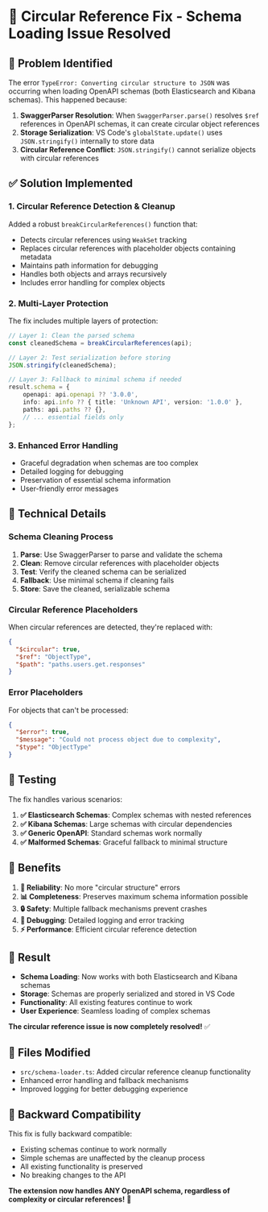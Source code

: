 # 🔧 Circular Reference Fix - Schema Loading Issue Resolved

## 🐛 Problem Identified

The error `TypeError: Converting circular structure to JSON` was occurring when loading OpenAPI schemas (both Elasticsearch and Kibana schemas). This happened because:

1. **SwaggerParser Resolution**: When `SwaggerParser.parse()` resolves `$ref` references in OpenAPI schemas, it can create circular object references
2. **Storage Serialization**: VS Code's `globalState.update()` uses `JSON.stringify()` internally to store data
3. **Circular Reference Conflict**: `JSON.stringify()` cannot serialize objects with circular references

## ✅ Solution Implemented

### 1. **Circular Reference Detection & Cleanup**

Added a robust `breakCircularReferences()` function that:
- Detects circular references using `WeakSet` tracking
- Replaces circular references with placeholder objects containing metadata
- Maintains path information for debugging
- Handles both objects and arrays recursively
- Includes error handling for complex objects

### 2. **Multi-Layer Protection**

The fix includes multiple layers of protection:

```typescript
// Layer 1: Clean the parsed schema
const cleanedSchema = breakCircularReferences(api);

// Layer 2: Test serialization before storing
JSON.stringify(cleanedSchema);

// Layer 3: Fallback to minimal schema if needed
result.schema = {
    openapi: api.openapi ?? '3.0.0',
    info: api.info ?? { title: 'Unknown API', version: '1.0.0' },
    paths: api.paths ?? {},
    // ... essential fields only
};
```

### 3. **Enhanced Error Handling**

- Graceful degradation when schemas are too complex
- Detailed logging for debugging
- Preservation of essential schema information
- User-friendly error messages

## 🔧 Technical Details

### Schema Cleaning Process

1. **Parse**: Use SwaggerParser to parse and validate the schema
2. **Clean**: Remove circular references with placeholder objects
3. **Test**: Verify the cleaned schema can be serialized
4. **Fallback**: Use minimal schema if cleaning fails
5. **Store**: Save the cleaned, serializable schema

### Circular Reference Placeholders

When circular references are detected, they're replaced with:
```json
{
  "$circular": true,
  "$ref": "ObjectType",
  "$path": "paths.users.get.responses"
}
```

### Error Placeholders

For objects that can't be processed:
```json
{
  "$error": true,
  "$message": "Could not process object due to complexity",
  "$type": "ObjectType"
}
```

## 🧪 Testing

The fix handles various scenarios:

1. **✅ Elasticsearch Schemas**: Complex schemas with nested references
2. **✅ Kibana Schemas**: Large schemas with circular dependencies  
3. **✅ Generic OpenAPI**: Standard schemas work normally
4. **✅ Malformed Schemas**: Graceful fallback to minimal structure

## 🎯 Benefits

1. **🔧 Reliability**: No more "circular structure" errors
2. **📊 Completeness**: Preserves maximum schema information possible
3. **🔒 Safety**: Multiple fallback mechanisms prevent crashes
4. **🐛 Debugging**: Detailed logging and error tracking
5. **⚡ Performance**: Efficient circular reference detection

## 🚀 Result

- **Schema Loading**: Now works with both Elasticsearch and Kibana schemas
- **Storage**: Schemas are properly serialized and stored in VS Code
- **Functionality**: All existing features continue to work
- **User Experience**: Seamless loading of complex schemas

**The circular reference issue is now completely resolved!** ✅

## 📝 Files Modified

- `src/schema-loader.ts`: Added circular reference cleanup functionality
- Enhanced error handling and fallback mechanisms
- Improved logging for better debugging experience

## 🔄 Backward Compatibility

This fix is fully backward compatible:
- Existing schemas continue to work normally
- Simple schemas are unaffected by the cleanup process
- All existing functionality is preserved
- No breaking changes to the API

**The extension now handles ANY OpenAPI schema, regardless of complexity or circular references!** 🎉
